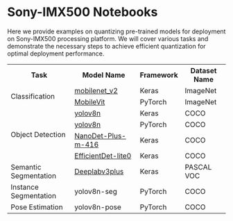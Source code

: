 # Sony-IMX500 Notebooks

Here we provide examples on quantizing pre-trained models for deployment on Sony-IMX500 processing platform.
We will cover various tasks and demonstrate the necessary steps to achieve efficient quantization for optimal
deployment performance.

<table>
    <tr>
        <th rowspan="1">Task</th>
        <th rowspan="1">Model Name</th>
        <th rowspan="1">Framework</th>
        <th rowspan="1">Dataset Name</th>
    </tr>
    <!-- Classification Models (ImageNet) -->
    <tr>
        <td rowspan="2">Classification</td>
        <td> <a href="keras/ptq/example_keras_imagenet.ipynb">mobilenet_v2</a></td>
        <td>Keras</td>
        <td>ImageNet</td>
    </tr>
    <tr>
        <td> <a href="pytorch/ptq/pytorch_mobilevit_xs_for_imx500.ipynb">MobileVit</a></td>
        <td>PyTorch</td>
        <td>ImageNet</td>
    </tr>
    <!-- Object Detection Models (COCO) -->
    <tr>
        <td rowspan="4">Object Detection</td>
        <td> <a href="keras/ptq/keras_yolov8n_for_imx500.ipynb">yolov8n</a></td>
        <td>Keras</td>
        <td>COCO</td>
    </tr>
    <tr>
        <td> <a href="pytorch/ptq/keras_yolov8n_for_imx500.ipynb">yolov8n</a></td>
        <td>PyTorch</td>
        <td>COCO</td>
    </tr>
    <tr>
        <td> <a href="keras/ptq/example_keras_nanodet_plus.ipynb">NanoDet-Plus-m-416</a></td>
        <td>Keras</td>
        <td>COCO</td>
    </tr>
    <tr>
        <td> <a href="keras/ptq/example_keras_effdet_lite0.ipynb">EfficientDet-lite0</a></td>
        <td>Keras</td>
        <td>COCO</td>
    </tr>
    <tr>
        <td>Semantic Segmentation</td>
        <td> <a href="keras/ptq/keras_deeplabv3plus_for_imx500.ipynb">Deeplabv3plus</a></td>
        <td>Keras</td>
        <td>PASCAL VOC</td>
    </tr>
    <tr>
        <td >Instance Segmentation</td>
        <td>yolov8n-seg</td>
        <td>PyTorch</td>
        <td>COCO</td>
    </tr>
    <tr>
        <td>Pose Estimation</td>
        <td>yolov8n-pose</td>
        <td>PyTorch</td>
        <td>COCO</td>
    </tr>

</table>

